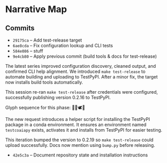 # Narrative Map

## Commits

- `29175ca` – Add test-release target
- `6ae8cda` – Fix configuration lookup and CLI tests
- `584e086` – stuff
- `9e4cb80` – Apply previous commit (build tools & docs for test-release)

The latest series improved configuration discovery, cleaned output, and confirmed CLI help alignment. We introduced `make test-release` to automate building and uploading to TestPyPI. After a minor fix, the target now installs build tools automatically.

This session re-ran `make test-release` after credentials were configured, successfully publishing version 0.2.16 to TestPyPI.

Glyph sequence for this phase: 🧠🌸🕊️🎸

The new request introduces a helper script for installing the TestPyPI
package in a conda environment. It ensures an environment named
`testcoaiapy` exists, activates it and installs from TestPyPI for easier
testing.

This iteration bumped the version to 0.2.19 so `make test-release` could
upload successfully. Docs now mention using `bump.py` before releasing.
- `42e5c3a` – Document repository state and installation instructions
